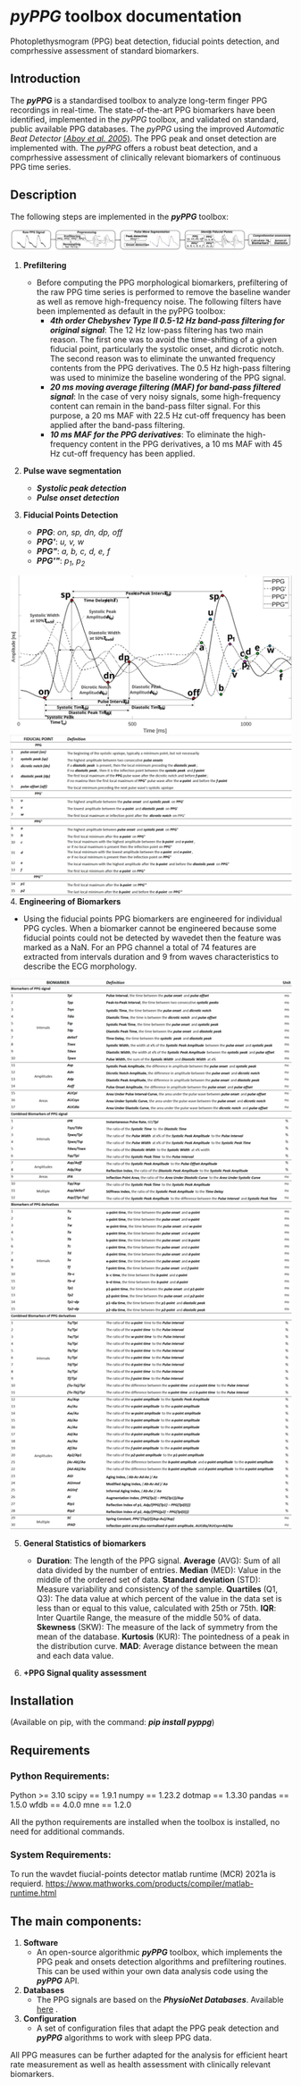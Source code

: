 
# *pyPPG* toolbox documentation

Photoplethysmogram (PPG) beat detection, fiducial points detection, and comprhessive assessment of standard biomarkers.

## Introduction
The ***pyPPG*** is a standardised toolbox to analyze long-term finger PPG recordings in real-time. The state-of-the-art PPG biomarkers have been identified, implemented in the *pyPPG* toolbox, and validated on standard, public available PPG databases.
The *pyPPG* using the improved *Automatic Beat Detector* [(*Aboy et al. 2005*)](https://ieeexplore.ieee.org/abstract/document/1510850).  The PPG peak and onset detection are implemented with. The *pyPPG* offers a robust beat detection, and a comprhessive assessment of clinically relevant biomarkers of continuous PPG time series.

## Description
The following steps are implemented in the ***pyPPG*** toolbox:

![img.png](figs/pyPPG_pipeline.svg)

1. **Prefiltering** 
   - Before computing the PPG morphological biomarkers, prefiltering of the raw PPG time series is performed to remove the baseline wander as well as remove high-frequency noise.  The following filters have been implemented as default in the pyPPG toolbox:
     - ***4th order Chebyshev Type II 0.5-12 Hz band-pass filtering for original signal***: The 12 Hz low-pass filtering has two main reason. The first one was to avoid the time-shifting of a given fiducial point, particularly the systolic onset, and dicrotic notch. The second reason was to eliminate the unwanted frequency contents from the PPG derivatives. The 0.5 Hz high-pass filtering was used to minimize the baseline wondering of the PPG signal.
     - ***20 ms moving average filtering (MAF) for band-pass filtered signal***: In the case of very noisy signals, some high-frequency content can remain in the band-pass filter signal. For this purpose, a 20 ms MAF with 22.5 Hz cut-off frequency has been applied after the band-pass filtering.
     - ***10 ms MAF for the PPG derivatives***: To eliminate the high-frequency content in the PPG derivatives, a 10 ms MAF with 45 Hz cut-off frequency has been applied.

2. **Pulse wave segmentation**
   - ***Systolic peak detection***
   - ***Pulse onset detection***
3. **Fiducial Points Detection**
    - ***PPG***: *on, sp, dn, dp, off*
    - ***PPG'***: *u, v, w*
    - ***PPG"***: *a, b, c, d, e, f*
    - ***PPG'"***: *p<sub>1*, *p<sub>2*
   
![alt text](figs/PPG_sample.svg)
![img.png](figs/fiducial_points_def.png)
4. **Engineering of Biomarkers** 
   - Using the fiducial points PPG biomarkers are engineered for individual PPG cycles. When a biomarker cannot be engineered because some fiducial points could not be detected by wavedet then the feature was marked as a NaN. For an PPG channel a total of 74 features are extracted from intervals duration and 9 from waves characteristics to describe the ECG morphology.

![img.png](figs/biomarkers_def.png)

5. **General Statistics of biomarkers**
   - **Duration**: The length of the PPG signal. **Average** (AVG): Sum of all data divided by the number of entries. **Median** (MED): Value in the middle of the ordered set of data. **Standard deviation** (STD): Measure variability and consistency of the sample. **Quartiles** (Q1, Q3): The data value at which percent of the value in the data set is less than or equal to this value, calculated with 25th or 75th. **IQR**: Inter Quartile Range, the measure of the middle 50\% of data. **Skewness** (SKW): The measure of the lack of symmetry from the mean of the database. **Kurtosis** (KUR): The pointedness of a peak in the distribution curve. **MAD**: Average distance between the mean and each data value. 

6. **+PPG Signal quality assessment**
## Installation
(Available on pip, with the command: 
***pip install pyppg***)

## Requirements

### Python Requirements:

Python >= 3.10
scipy == 1.9.1
numpy == 1.23.2
dotmap == 1.3.30
pandas == 1.5.0
wfdb == 4.0.0
mne == 1.2.0

All the python requirements are installed when the toolbox is installed, no need for additional commands.

### System Requirements:

To run the wavdet fiucial-points detector matlab runtime (MCR) 2021a is requierd.
https://www.mathworks.com/products/compiler/matlab-runtime.html

## The main components:
1. **Software**
    - An open-source algorithmic ***pyPPG*** toolbox, which implements the PPG peak and onsets detection algorithms and prefiltering routines. This can be used within your own data analysis code using the ***pyPPG*** API.
2. **Databases**
    - The PPG signals are based on the ***PhysioNet Databases***. Available [here](https://physionet.org/about/database/) .
3. **Configuration**
    - A set of configuration files that adapt the PPG peak detection and ***pyPPG*** algorithms to work with sleep PPG data.

All PPG measures can be further adapted for the analysis for efficient heart rate measurement as well as health assessment with clinically relevant biomarkers.
